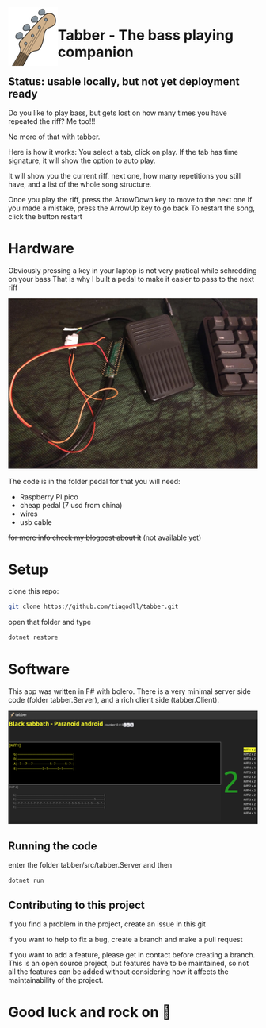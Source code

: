 <img src="design/bass.png" style="width:100px; float:left"> 

# Tabber - The bass playing companion

## Status: usable locally, but not yet deployment ready

Do you like to play bass, but gets lost on how many times you have repeated the riff?
Me too!!!

No more of that with tabber.

Here is how it works:
You select a tab, click on play.
If the tab has time signature, it will show the option to auto play. 

It will show you the current riff, next one, how many repetitions you still have, and a list of the whole song structure.

Once you play the riff, press the ArrowDown key to move to the next one
If you made a mistake, press the ArrowUp key to go back
To restart the song, click the button restart


# Hardware

Obviously pressing a key in your laptop is not very pratical while schredding on your bass
That is why I built a pedal to make it easier to pass to the next riff

![pedal](design/bass_pedal.png)

The code is in the folder pedal
for that you will need:
- Raspberry PI pico
- cheap pedal (7 usd from china)
- wires
- usb cable

~~for more info check my blogpost about it~~ (not available yet)

# Setup
clone this repo:
```bash
git clone https://github.com/tiagodll/tabber.git
```

open that folder and type

```bash
dotnet restore
```

# Software

This app was written in F# with bolero.
There is a very minimal server side code (folder tabber.Server), and a rich client side (tabber.Client).

![screenshot](design/screenshot.png)

## Running the code
enter the folder tabber/src/tabber.Server and then
```
dotnet run
```

## Contributing to this project

if you find a problem in the project, create an issue in this git

if you want to help to fix a bug, create a branch and make a pull request

if you want to add a feature, please get in contact before creating a branch.
This is an open source project, but features have to be maintained, so not all the features can be added without considering how it affects the maintainability of the project.

# Good luck and rock on 🤘

